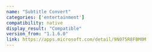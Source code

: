 ```yaml
---
name: "Subtitle Convert"
categories: ['entertainment']
compatibility: native
display_result: "Compatible"
version_from: "1.1.6.0"
link: https://apps.microsoft.com/detail/9N075R8FBM0M
---
```

